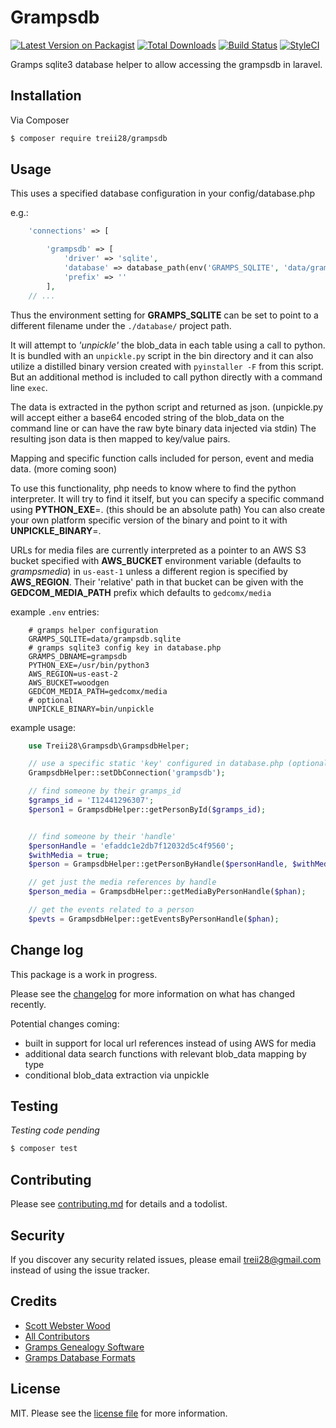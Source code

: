 # Grampsdb

[![Latest Version on Packagist][ico-version]][link-packagist]
[![Total Downloads][ico-downloads]][link-downloads]
[![Build Status][ico-travis]][link-travis]
[![StyleCI][ico-styleci]][link-styleci]

Gramps sqlite3 database helper to allow accessing the grampsdb in laravel.

## Installation

Via Composer

``` bash
$ composer require treii28/grampsdb
```

## Usage

This uses a specified database configuration in your config/database.php

e.g.:

```php
    'connections' => [

        'grampsdb' => [
            'driver' => 'sqlite',
            'database' => database_path(env('GRAMPS_SQLITE', 'data/grampsdb.sqlite')),
            'prefix' => ''
        ],
    // ...
```

Thus the environment setting for **GRAMPS_SQLITE** can be set to point to a different filename under the `./database/` project path.

It will attempt to *'unpickle'* the blob_data in each table using a call to python.  It is bundled with an `unpickle.py` script in the bin directory and it can also utilize a distilled binary version created with `pyinstaller -F` from this script.  But an additional method is included to call python directly with a command line `exec`.

The data is extracted in the python script and returned as json. (unpickle.py will accept either a base64 encoded string of the blob_data on the command line or can have the raw byte binary data injected via stdin)  The resulting json data is then mapped to key/value pairs.

Mapping and specific function calls included for person, event and media data. (more coming soon)

To use this functionality, php needs to know where to find the python interpreter. It will try to find it itself, but you can specify a specific command using **PYTHON_EXE**=. (this should be an absolute path)  You can also create your own platform specific version of the binary and point to it with **UNPICKLE_BINARY**=.

URLs for media files are currently interpreted as a pointer to an AWS S3 bucket specified with **AWS_BUCKET** environment variable (defaults to *grampsmedia*) in `us-east-1` unless a different region is specified by **AWS_REGION**. 
Their 'relative' path in that bucket can be given with the **GEDCOM_MEDIA_PATH** prefix which defaults to `gedcomx/media`

example `.env` entries:

```dotenv
    # gramps helper configuration
    GRAMPS_SQLITE=data/grampsdb.sqlite
    # gramps sqlite3 config key in database.php
    GRAMPS_DBNAME=grampsdb
    PYTHON_EXE=/usr/bin/python3
    AWS_REGION=us-east-2
    AWS_BUCKET=woodgen
    GEDCOM_MEDIA_PATH=gedcomx/media
    # optional
    UNPICKLE_BINARY=bin/unpickle
```

example usage:

```php
    use Treii28\Grampsdb\GrampsdbHelper;

    // use a specific static 'key' configured in database.php (optional)
    GrampsdbHelper::setDbConnection('grampsdb');

    // find someone by their gramps_id
    $gramps_id = 'I12441296307';
    $person1 = GrampsdbHelper::getPersonById($gramps_id);


    // find someone by their 'handle'    
    $personHandle = 'efaddc1e2db7f12032d5c4f9560';
    $withMedia = true;
    $person = GrampsdbHelper::getPersonByHandle($personHandle, $withMedia);

    // get just the media references by handle
    $person_media = GrampsdbHelper::getMediaByPersonHandle($phan);

    // get the events related to a person
    $pevts = GrampsdbHelper::getEventsByPersonHandle($phan);
```

## Change log

This package is a work in progress.

Please see the [changelog](changelog.md) for more information on what has changed recently.

Potential changes coming:
- built in support for local url references instead of using AWS for media
- additional data search functions with relevant blob_data mapping by type
- conditional blob_data extraction via unpickle

## Testing

*Testing code pending*

``` bash
$ composer test
```

## Contributing

Please see [contributing.md](contributing.md) for details and a todolist.

## Security

If you discover any security related issues, please email treii28@gmail.com instead of using the issue tracker.

## Credits

- [Scott Webster Wood][link-author]
- [All Contributors][link-contributors]
- [Gramps Genealogy Software](https://gramps-project.org/blog/)
- [Gramps Database Formats](https://www.gramps-project.org/wiki/index.php/Database_Formats)

## License

MIT. Please see the [license file](license.md) for more information.

[ico-version]: https://img.shields.io/packagist/v/treii28/grampsdb.svg?style=flat-square
[ico-downloads]: https://img.shields.io/packagist/dt/treii28/grampsdb.svg?style=flat-square
[ico-travis]: https://img.shields.io/travis/treii28/grampsdb/master.svg?style=flat-square
[ico-styleci]: https://styleci.io/repos/12345678/shield

[link-packagist]: https://packagist.org/packages/treii28/grampsdb
[link-downloads]: https://packagist.org/packages/treii28/grampsdb
[link-travis]: https://travis-ci.org/treii28/grampsdb
[link-styleci]: https://styleci.io/repos/12345678
[link-author]: https://github.com/treii28
[link-contributors]: ../../contributors

